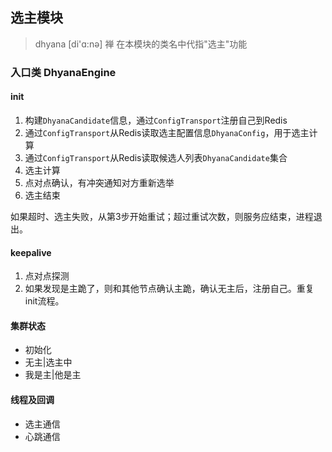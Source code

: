 ## 选主模块
> dhyana [di'ɑ:nə] 禅
> 在本模块的类名中代指"选主"功能

### 入口类 DhyanaEngine

#### init
1. 构建`DhyanaCandidate`信息，通过`ConfigTransport`注册自己到Redis
2. 通过`ConfigTransport`从Redis读取选主配置信息`DhyanaConfig`，用于选主计算
3. 通过`ConfigTransport`从Redis读取候选人列表`DhyanaCandidate`集合
4. 选主计算
5. 点对点确认，有冲突通知对方重新选举
6. 选主结束

如果超时、选主失败，从第3步开始重试；超过重试次数，则服务应结束，进程退出。

#### keepalive
1. 点对点探测
2. 如果发现是主跪了，则和其他节点确认主跪，确认无主后，注册自己。重复init流程。

#### 集群状态
- 初始化
- 无主|选主中
- 我是主|他是主

#### 线程及回调
- 选主通信
- 心跳通信